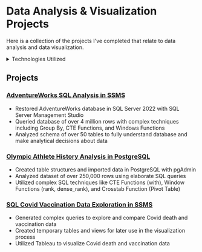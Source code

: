 # Data Analysis & Visualization Projects

Here is a collection of the projects I've completed that relate to data analysis and data visualization.

<details>
<summary>Technologies Utilized</summary>
MS SQL | SSMS | PostgreSQL | pgAdmin | Tableau
</details>

## Projects

### [AdventureWorks SQL Analysis in SSMS](https://github.com/chow2n/AdventureWorks-SQL-Analysis "AdventureWorksAnalysis")
- Restored AdventureWorks database in SQL Server 2022 with SQL Server Management Studio
- Queried database of over 4 million rows with complex techniques including Group By, CTE Functions, and Windows Functions
- Analyzed schema of over 50 tables to fully understand database and make analytical decisions about data

### [Olympic Athlete History Analysis in PostgreSQL](https://github.com/chow2n/Olympic-History-SQL-Analysis "OlympicPostgreSQL")
- Created table structures and imported data in PostgreSQL with pgAdmin
- Analyzed dataset of over 250,000 rows using elaborate SQL queries
- Utilized complex SQL techniques like CTE Functions (with), Window Functions (rank, dense_rank), and Crosstab Function (Pivot Table)

### [SQL Covid Vaccination Data Exploration in SSMS](https://github.com/chow2n/SQL-CovidDataExploration "CovidDataExploration")
- Generated complex queries to explore and compare Covid death and vaccination data
- Created temporary tables and views for later use in the visualization process
- Utilized Tableau to visualize Covid death and vaccination data

